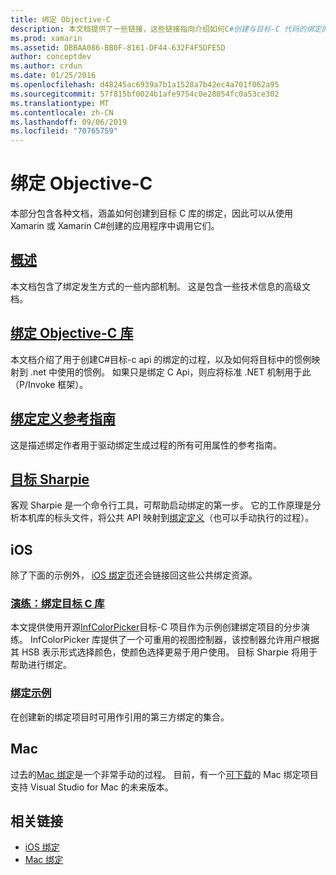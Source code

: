 ```yaml
---
title: 绑定 Objective-C
description: 本文档提供了一些链接，这些链接指向介绍如何C#创建与目标-C 代码的绑定的各种指南，使开发人员能够在 Xamarin 应用程序中使用现成的库。
ms.prod: xamarin
ms.assetid: DBBAA086-BB0F-8161-DF44-632F4F5DFE5D
author: conceptdev
ms.author: crdun
ms.date: 01/25/2016
ms.openlocfilehash: d48245ac6939a7b1a1528a7b42ec4a701f062a95
ms.sourcegitcommit: 57f815bf0024b1afe9754c0e28054fc0a53ce302
ms.translationtype: MT
ms.contentlocale: zh-CN
ms.lasthandoff: 09/06/2019
ms.locfileid: "70765759"
---
```

# <a name="binding-objective-c"></a>绑定 Objective-C

本部分包含各种文档，涵盖如何创建到目标 C 库的绑定，因此可以从使用 Xamarin 或 Xamarin C#创建的应用程序中调用它们。

## <a name="overviewcross-platformmaciosbindingoverviewmd"></a>[概述](~/cross-platform/macios/binding/overview.md)

本文档包含了绑定发生方式的一些内部机制。 这是包含一些技术信息的高级文档。

## <a name="binding-objective-c-librariescross-platformmaciosbindingobjective-c-librariesmd"></a>[绑定 Objective-C 库](~/cross-platform/macios/binding/objective-c-libraries.md)

本文档介绍了用于创建C#目标-c api 的绑定的过程，以及如何将目标中的惯例映射到 .net 中使用的惯例。
如果只是绑定 C Api，则应将标准 .NET 机制用于此（P/Invoke 框架）。

## <a name="binding-definition-reference-guidecross-platformmaciosbindingbinding-types-referencemd"></a>[绑定定义参考指南](~/cross-platform/macios/binding/binding-types-reference.md)

这是描述绑定作者用于驱动绑定生成过程的所有可用属性的参考指南。

## <a name="objective-sharpiecross-platformmaciosbindingobjective-sharpieindexmd"></a>[目标 Sharpie](~/cross-platform/macios/binding/objective-sharpie/index.md)

客观 Sharpie 是一个命令行工具，可帮助启动绑定的第一步。 它的工作原理是分析本机库的标头文件，将公共 API 映射到[绑定定义](~/cross-platform/macios/binding/objective-c-libraries.md)（也可以手动执行的过程）。

## <a name="ios"></a>iOS

除了下面的示例外， [iOS 绑定页](~/ios/platform/binding-objective-c/index.md)还会链接回这些公共绑定资源。

### <a name="walkthrough-binding-an-objective-c-libraryiosplatformbinding-objective-cwalkthroughmd"></a>[演练：绑定目标 C 库](~/ios/platform/binding-objective-c/walkthrough.md)

本文提供使用开源[InfColorPicker](https://github.com/InfinitApps/InfColorPicker)目标-C 项目作为示例创建绑定项目的分步演练。 InfColorPicker 库提供了一个可重用的视图控制器，该控制器允许用户根据其 HSB 表示形式选择颜色，使颜色选择更易于用户使用。 目标 Sharpie 将用于帮助进行绑定。

### <a name="binding-sampleshttpsgithubcommonomonotouch-bindings"></a>[绑定示例](https://github.com/mono/monotouch-bindings)

在创建新的绑定项目时可用作引用的第三方绑定的集合。

## <a name="mac"></a>Mac

过去的[Mac 绑定](~/mac/platform/binding.md)是一个非常手动的过程。 目前，有一个[可下载](https://forums.xamarin.com/discussion/59760/xamarin-mac-binding-project-preview)的 Mac 绑定项目支持 Visual Studio for Mac 的未来版本。

## <a name="related-links"></a>相关链接

- [iOS 绑定](~/ios/platform/binding-objective-c/index.md)
- [Mac 绑定](~/mac/platform/binding.md)
